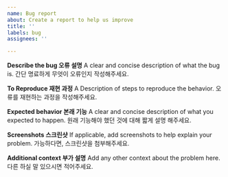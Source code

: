 ```yaml
---
name: Bug report
about: Create a report to help us improve
title: ''
labels: bug
assignees: ''

---
```


**Describe the bug 오류 설명**
A clear and concise description of what the bug is.
간단 명료하게 무엇이 오류인지 작성해주세요.

**To Reproduce 재현 과정**
A Description of steps to reproduce the behavior.
오류를 재현하는 과정을 작성해주세요.

**Expected behavior 본래 기능**
A clear and concise description of what you expected to happen.
원래 기능해야 했던 것에 대해 짧게 설명 해주세요.

**Screenshots 스크린샷**
If applicable, add screenshots to help explain your problem.
가능하다면, 스크린샷을 첨부해주세요.

**Additional context 부가 설명**
Add any other context about the problem here.
다른 하실 말 있으시면 적어주세요.
